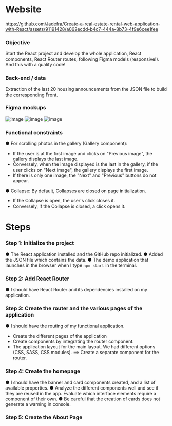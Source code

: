 # Website

https://github.com/Jadefra/Create-a-real-estate-rental-web-application-with-React/assets/91191428/a062ecdd-b4c7-444a-8b73-4f9e6cee1fee

### Objective ###
Start the React project and develop the whole application, React components, React Router routes, following Figma models (responsive!). And this with a quality code!

### Back-end / data ###
Extraction of the last 20 housing announcements from the JSON file to build the corresponding Front.

### Figma mockups ###

![image](https://github.com/Jadefra/Create-a-real-estate-rental-web-application-with-React/assets/91191428/5840ac6b-00eb-41cd-93e5-30d188de2b40)
![image](https://github.com/Jadefra/Create-a-real-estate-rental-web-application-with-React/assets/91191428/82064dc3-e8ee-48c0-b1c7-c19ef502e838)
![image](https://github.com/Jadefra/Create-a-real-estate-rental-web-application-with-React/assets/91191428/29b6ac28-4387-4fb4-9b21-1adec0c0274c)

### Functional constraints ###
● For scrolling photos in the gallery (Gallery component):
  - If the user is at the first image and clicks on "Previous image", the gallery displays the last image.
  - Conversely, when the image displayed is the last in the gallery, if the user clicks on "Next image", the gallery 
    displays the first image.
  - If there is only one image, the "Next" and "Previous" buttons do not appear.
 
● Collapse: By default, Collapses are closed on page initialization.
  - If the Collapse is open, the user's click closes it.
  - Conversely, if the Collapse is closed, a click opens it.

# Steps

### Step 1: Initialize the project ###
● The React application installed and the GitHub repo initialized.
● Added the JSON file which contains the data.
● The demo application that launches in the browser when I type `npm start` in the terminal.

### Step 2: Add React Router ###
● I should have React Router and its dependencies installed on my application.

### Step 3: Create the router and the various pages of the application ###
● I should have the routing of my functional application.
- Create the different pages of the application
- Create components by integrating the router component.
- The application layout for the main layout. We had different options (CSS, SASS, CSS modules).
==> Create a separate component for the router.

### Step 4: Create the homepage ###
● I should have the banner and card components created, and a list of available properties.
● Analyze the different components well and see if they are reused in the app. Evaluate which interface elements require a
component of their own.
● Be careful that the creation of cards does not generate a warning in console.

### Step 5: Create the About Page ###

